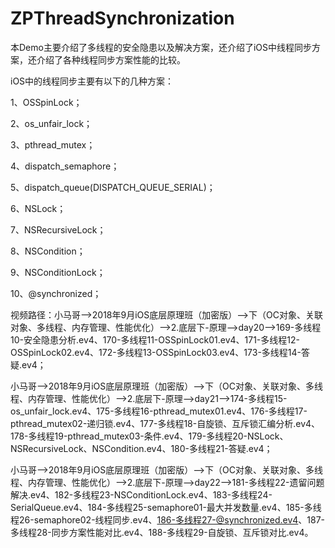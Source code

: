 # ZPThreadSynchronization
本Demo主要介绍了多线程的安全隐患以及解决方案，还介绍了iOS中线程同步方案，还介绍了各种线程同步方案性能的比较。

iOS中的线程同步主要有以下的几种方案：

1、OSSpinLock；

2、os_unfair_lock；

3、pthread_mutex；

4、dispatch_semaphore；

5、dispatch_queue(DISPATCH_QUEUE_SERIAL)；

6、NSLock；

7、NSRecursiveLock；

8、NSCondition；

9、NSConditionLock；

10、@synchronized；

视频路径：小马哥——>2018年9月iOS底层原理班（加密版）——>下（OC对象、关联对象、多线程、内存管理、性能优化）——>2.底层下-原理——>day20——>169-多线程10-安全隐患分析.ev4、170-多线程11-OSSpinLock01.ev4、171-多线程12-OSSpinLock02.ev4、172-多线程13-OSSpinLock03.ev4、173-多线程14-答疑.ev4；

小马哥——>2018年9月iOS底层原理班（加密版）——>下（OC对象、关联对象、多线程、内存管理、性能优化）——>2.底层下-原理——>day21——>174-多线程15-os_unfair_lock.ev4、175-多线程16-pthread_mutex01.ev4、176-多线程17-pthread_mutex02-递归锁.ev4、177-多线程18-自旋锁、互斥锁汇编分析.ev4、178-多线程19-pthread_mutex03-条件.ev4、179-多线程20-NSLock、NSRecursiveLock、NSCondition.ev4、180-多线程21-答疑.ev4；

小马哥——>2018年9月iOS底层原理班（加密版）——>下（OC对象、关联对象、多线程、内存管理、性能优化）——>2.底层下-原理——>day22——>181-多线程22-遗留问题解决.ev4、182-多线程23-NSConditionLock.ev4、183-多线程24-SerialQueue.ev4、184-多线程25-semaphore01-最大并发数量.ev4、185-多线程26-semaphore02-线程同步.ev4、186-多线程27-@synchronized.ev4、187-多线程28-同步方案性能对比.ev4、188-多线程29-自旋锁、互斥锁对比.ev4。
